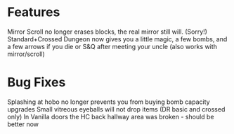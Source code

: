 # Features

Mirror Scroll no longer erases blocks, the real mirror still will. (Sorry!)
Standard+Crossed Dungeon now gives you a little magic, a few bombs, and a few arrows if you die or S&Q after meeting your uncle (also works with mirror/scroll)

# Bug Fixes

Splashing at hobo no longer prevents you from buying bomb capacity upgrades
Small vitreous eyeballs will not drop items (DR basic and crossed only)
In Vanilla doors the HC back hallway area was broken - should be better now